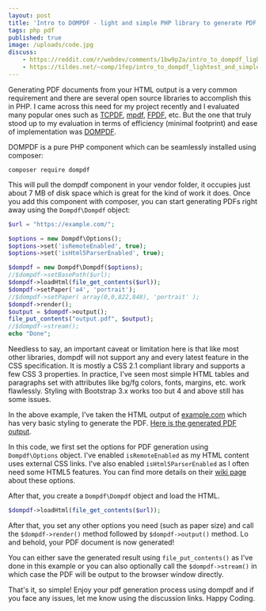 ```yaml
---
layout: post
title: 'Intro to DOMPDF - light and simple PHP library to generate PDF documents'
tags: php pdf
published: true
image: /uploads/code.jpg
discuss:
    - https://reddit.com/r/webdev/comments/1bw9p2a/intro_to_dompdf_lightest_and_simplest_php_library/
    - https://tildes.net/~comp/1fep/intro_to_dompdf_lightest_and_simplest_php_library_to_generate_pdf_documents
---
```


Generating PDF documents from your HTML output is a very common requirement and there are several open source libraries to accomplish this in PHP. I came across this need for my project recently and I evaluated many popular ones such as [TCPDF](https://github.com/tecnickcom/TCPDF), [mpdf](https://github.com/mpdf/mpdf), [FPDF](https://github.com/Setasign/FPDF), etc. But the one that truly stood up to my evaluation in terms of efficiency (minimal footprint) and ease of implementation was [DOMPDF](https://github.com/dompdf/dompdf).

DOMPDF is a pure PHP component which can be seamlessly installed using composer:

`composer require dompdf`

This will pull the dompdf component in your vendor folder, it occupies just about 7 MB of disk space which is great for the kind of work it does. Once you add this component with composer, you can start generating PDFs right away using the `Dompdf\Dompdf` object:

```php
$url = "https://example.com/";

$options = new Dompdf\Options();
$options->set('isRemoteEnabled', true);
$options->set('isHtml5ParserEnabled', true);

$dompdf = new Dompdf\Dompdf($options);
//$dompdf->setBasePath($url);
$dompdf->loadHtml(file_get_contents($url));
$dompdf->setPaper('a4', 'portrait');
//$dompdf->setPaper( array(0,0,822,848), 'portrait' );
$dompdf->render();
$output = $dompdf->output();
file_put_contents("output.pdf", $output);
//$dompdf->stream();
echo "Done";
```

Needless to say, an important caveat or limitation here is that like most other libraries, dompdf will not support any and every latest feature in the CSS specification. It is mostly a CSS 2.1 compliant library and supports a few CSS 3 properties. In practice, I've seen most simple HTML tables and paragraphs set with attributes like bg/fg colors, fonts, margins, etc. work flawlessly. Styling with Bootstrap 3.x works too but 4 and above still has some issues.

In the above example, I've taken the HTML output of [example.com](https://example.com/) which has very basic styling to generate the PDF. [Here is the generated PDF output](/uploads/dompdf-output.pdf).

In this code, we first set the options for PDF generation using `Dompdf\Options` object. I've enabled `isRemoteEnabled` as my HTML content uses external CSS links. I've also enabled `isHtml5ParserEnabled` as I often need some HTML5 features. You can find more details on their [wiki page](https://github.com/dompdf/dompdf/wiki) about these options.

After that, you create a `Dompdf\Dompdf` object and load the HTML.

```php
$dompdf->loadHtml(file_get_contents($url));
```

After that, you set any other options you need (such as paper size) and call the `$dompdf->render()` method followed by `$dompdf->output()` method. Lo and behold, your PDF document is now generated!

You can either save the generated result using `file_put_contents()` as I've done in this example or you can also optionally call the `$dompdf->stream()` in which case the PDF will be output to the browser window directly.

That's it, so simple! Enjoy your pdf generation process using dompdf and if you face any issues, let me know using the discussion links. Happy Coding.